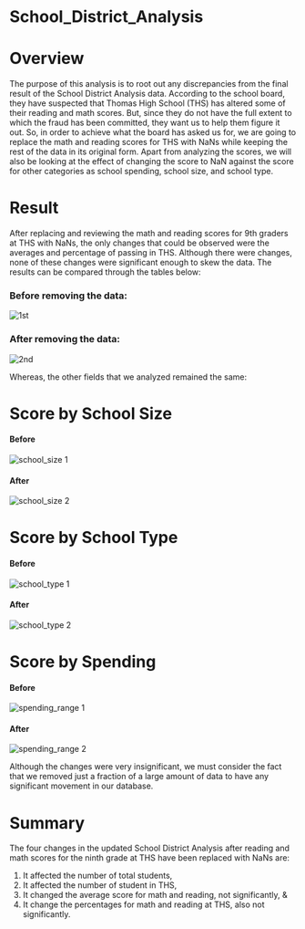 # School_District_Analysis

# Overview
The purpose of this analysis is to root out any discrepancies from the final result of the School District Analysis data. According to the school board, they have suspected that Thomas High School (THS) has altered some of their reading and math scores. But, since they do not have the full extent to which the fraud has been committed, they want us to help them figure it out. So, in order to achieve what the board has asked us for, we are going to replace the math and reading scores for THS with NaNs while keeping the rest of the data in its original form.
Apart from analyzing the scores, we will also be looking at the effect of changing the score to NaN against the score for other categories as school spending, school size, and school type.

# Result

After replacing and reviewing the math and reading scores for 9th graders at THS with NaNs, the only changes that could be observed were the averages and percentage of passing in THS. Although there were changes, none of these changes were significant enough to skew the data. The results can be compared through the tables below:

### Before removing the data:
![1st](https://user-images.githubusercontent.com/100887673/161441682-f4dfa7dd-4e6e-4466-bc3b-9d6a7f18e2f7.png)
### After removing the data:
![2nd](https://user-images.githubusercontent.com/100887673/161441731-3ee34080-2110-4b2c-982d-f5c24e736794.png)

Whereas, the other fields that we analyzed remained the same:

# Score by School Size
  #### Before
  
  ![school_size 1](https://user-images.githubusercontent.com/100887673/161441863-4b591a7a-6e1c-4aee-b499-53cb33fb7a95.png)
  
  #### After
  ![school_size 2](https://user-images.githubusercontent.com/100887673/161441869-f364e952-f974-4a0c-a52c-915311e3bd50.png)
  
# Score by School Type
  #### Before
  ![school_type 1](https://user-images.githubusercontent.com/100887673/161441925-2a3cc446-3646-4a20-8470-abe4f36ab6ee.png)

  #### After
  ![school_type 2](https://user-images.githubusercontent.com/100887673/161441940-42c1b8dc-9e17-4e8e-a687-e60fa81cf635.png)
  
# Score by Spending
  #### Before
  ![spending_range 1](https://user-images.githubusercontent.com/100887673/161441987-9f4d6c5a-3067-45f1-84e1-2e4e47f55b45.png)

  #### After
  ![spending_range 2](https://user-images.githubusercontent.com/100887673/161441993-e43b2a4b-6f6e-42f6-80bf-6c6f795ccaa6.png)

Although the changes were very insignificant, we must consider the fact that we removed just a fraction of a large amount of data to have any significant movement in our database.

# Summary
The four changes in the updated School District Analysis after reading and math scores for the ninth grade at THS have been replaced with NaNs are:
  1. It affected the number of total students,
  2. It affected the number of student in THS,
  3. It changed the average score for math and reading, not significantly, &
  4. It change the percentages for math and reading at THS, also not significantly.
